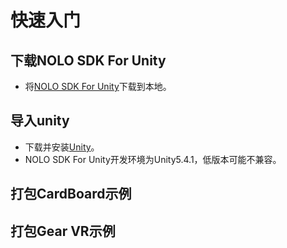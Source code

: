 # 快速入门

## 下载NOLO SDK For Unity
* 将[NOLO SDK For Unity](https://github.com/LyrobotixNolo/Unity/tree/master/UnityPackage)下载到本地。
## 导入unity
* 下载并安装[Unity](https://unity3d.com)。
* NOLO SDK For Unity开发环境为Unity5.4.1，低版本可能不兼容。
## 打包CardBoard示例
## 打包Gear VR示例
